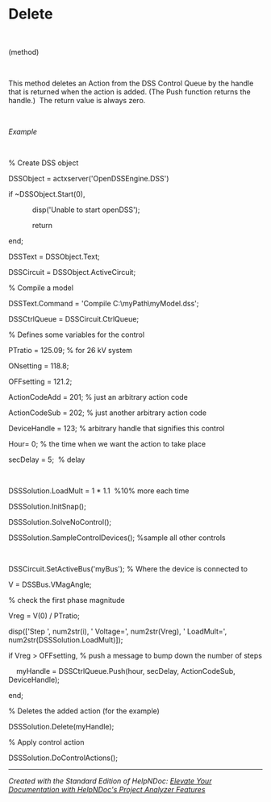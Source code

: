 # Delete

&nbsp;

(method)

&nbsp;

This method deletes an Action from the DSS Control Queue by the handle that is returned when the action is added. (The Push function returns the handle.)&nbsp; The return value is always zero.

&nbsp;

*Example*

&nbsp;

% Create DSS object

DSSObject = actxserver('OpenDSSEngine.DSS')

if ~DSSObject.Start(0),

&nbsp; &nbsp; &nbsp; &nbsp; &nbsp; &nbsp; disp('Unable to start openDSS');

&nbsp; &nbsp; &nbsp; &nbsp; &nbsp; &nbsp; return

end;

DSSText = DSSObject.Text;

DSSCircuit = DSSObject.ActiveCircuit;

% Compile a model &nbsp; &nbsp;

DSSText.Command = 'Compile C:\\myPath\\myModel.dss';

DSSCtrlQueue = DSSCircuit.CtrlQueue;

% Defines some variables for the control

PTratio = 125.09; % for 26 kV system

ONsetting = 118.8;

OFFsetting = 121.2;

ActionCodeAdd = 201; % just an arbitrary action code

ActionCodeSub = 202; % just another arbitrary action code

DeviceHandle = 123; % arbitrary handle that signifies this control

Hour= 0; % the time when we want the action to take place

secDelay = 5;&nbsp; % delay

&nbsp;

DSSSolution.LoadMult = 1 \* 1.1&nbsp; %10% more each time

DSSSolution.InitSnap();

DSSSolution.SolveNoControl();

DSSSolution.SampleControlDevices(); %sample all other controls

&nbsp;

DSSCircuit.SetActiveBus('myBus'); % Where the device is connected to

V = DSSBus.VMagAngle;

% check the first phase magnitude

Vreg = V(0) / PTratio;

disp(\['Step ', num2str(i), ' Voltage=', num2str(Vreg), ' LoadMult=', num2str(DSSSolution.LoadMult)\]);&nbsp;

if Vreg \> OFFsetting, % push a message to bump down the number of steps

&nbsp; &nbsp; myHandle = DSSCtrlQueue.Push(hour, secDelay, ActionCodeSub, DeviceHandle);

end;

% Deletes the added action (for the example)

DSSSolution.Delete(myHandle);

% Apply control action

DSSSolution.DoControlActions();


***
_Created with the Standard Edition of HelpNDoc: [Elevate Your Documentation with HelpNDoc's Project Analyzer Features](<https://www.helpndoc.com/feature-tour/advanced-project-analyzer/>)_
